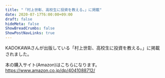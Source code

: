 ```yaml
---
title: "「村上世彰、高校生に投資を教える。」に掲載"
date: 2020-07-17T6:00:00+09:00
draft: false
hideMeta: false
ShowBreadCrumbs: false
ShowPostNavLinks: true
---
```


KADOKAWAさんが出版している「村上世彰、高校生に投資を教える。」に掲載されました。

本の購入サイト(Amazon)はこちらになります。
https://www.amazon.co.jp/dp/4041088712/